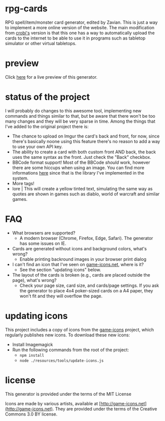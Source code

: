 # rpg-cards

RPG spell/item/monster card generator, edited by Zavian. This is just a way to implement a more online version of the website.
The main modification from [crobi's](https://crobi.github.io/rpg-cards/generator/generate.html) version is that this one has a way to automatically upload
the cards to the internet to be able to use it in programs such as tabletop simulator or other virtual tabletops.

# preview

Click [here](https://zavian.github.io/generator/generate.html) for a live preview of this generator.

# status of the project

I will probably do changes to this awesome tool, implementing new commands and things similar to that, but be aware that there won't
be too many changes and they will be very sparse in time.
Among the things that I've added to the original project there is:

-   The chance to upload on Imgur the card's back and front, for now, since there's basically noone using this feature there's no reason to add a way to use your own API key.
-   The ability to create a card with both custom front AND back, the back uses the same syntax as the front. Just check the "Back" checkbox.
-   BBCode format support! Most of the BBCode *should* work, however there are some hiccups when using an image. You can find more informations [here](https://coursesweb.net/javascript/convert-bbcode-html-javascript_cs) since that is the library I've implemented in the system.
-   More tags!
   -    lore | This will create a yellow tinted text, simulating the same way as quotes are shown in games such as diablo, world of warcraft and similar games.

# FAQ

-   What browsers are supported?
    -   A modern browser (Chrome, Firefox, Edge, Safari). The generator has some issues on IE.
-   Cards are generated without icons and background colors, what's wrong?
    -   Enable printing backround images in your browser print dialog
-   I can't find an icon that I've seen on [game-icons.net](http://game-icons.net), where is it?
    -   See the section "updating icons" below.
-   The layout of the cards is broken (e.g., cards are placed outside the page), what's wrong?
    -   Check your page size, card size, and cards/page settings. If you ask the generator to place 4x4 poker-sized cards on a A4 paper, they won't fit and they will overflow the page.
   

# updating icons

This project includes a copy of icons from the [game-icons](http://game-icons.net) project,
which regularly publishes new icons.
To download these new icons:

-   Install Imagemagick
-   Run the following commands from the root of the project:
    -   `npm install`
    -   `node ./resources/tools/update-icons.js`

# license

This generator is provided under the terms of the MIT License

Icons are made by various artists, available at [http://game-icons.net](http://game-icons.net).
They are provided under the terms of the Creative Commons 3.0 BY license.

